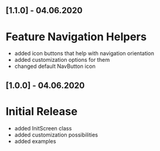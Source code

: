 ## [1.1.0] - 04.06.2020

# Feature Navigation Helpers
- added icon buttons that help with navigation orientation
- added customization options for them
- changed default NavButton icon

## [1.0.0] - 04.06.2020

# Initial Release
- added InitScreen class
- added customization possibilities
- added examples
